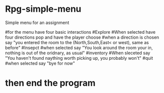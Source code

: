 # Rpg-simple-menu
Simple menu for an assignment

#for the menu have four basic interactions
#Explore
  #When selected have four directions pop and have the player choose
  #when a direction is chosen say "you entered the room to the (North,South,East< or west), same as before"
#Insepct
  #when selected say "You look around the room your in, nothing is out of the oridnary, as usual"
#inventory
  #When sleceted say "You haven't found naything worth picking up, you probably won't"
#quit
  #when selected say "bye for now"
  # then end the program
